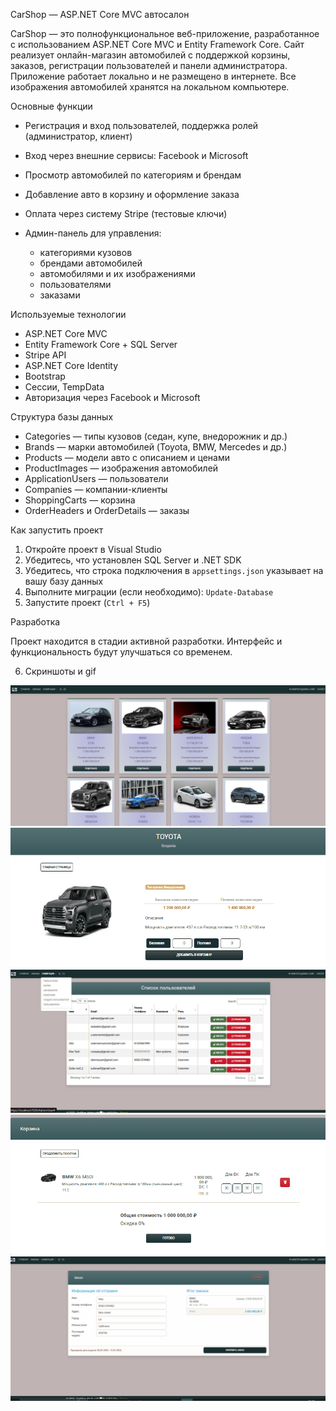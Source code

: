 CarShop — ASP.NET Core MVC автосалон

CarShop — это полнофункциональное веб-приложение, разработанное с использованием ASP.NET Core MVC и Entity Framework Core. 
Сайт реализует онлайн-магазин автомобилей с поддержкой корзины, заказов, регистрации пользователей и панели администратора.
Приложение работает локально и не размещено в интернете. Все изображения автомобилей хранятся на локальном компьютере.

Основные функции

* Регистрация и вход пользователей, поддержка ролей (администратор, клиент)
* Вход через внешние сервисы: Facebook и Microsoft
* Просмотр автомобилей по категориям и брендам
* Добавление авто в корзину и оформление заказа
* Оплата через систему Stripe (тестовые ключи)
* Админ-панель для управления:

  * категориями кузовов
  * брендами автомобилей
  * автомобилями и их изображениями
  * пользователями
  * заказами

 Используемые технологии

* ASP.NET Core MVC
* Entity Framework Core + SQL Server
* Stripe API
* ASP.NET Core Identity
* Bootstrap
* Сессии, TempData
* Авторизация через Facebook и Microsoft

 Структура базы данных

* Categories — типы кузовов (седан, купе, внедорожник и др.)
* Brands — марки автомобилей (Toyota, BMW, Mercedes и др.)
* Products — модели авто с описанием и ценами
* ProductImages — изображения автомобилей
* ApplicationUsers — пользователи
* Companies — компании-клиенты
* ShoppingCarts — корзина
* OrderHeaders и OrderDetails — заказы

 Как запустить проект

1. Откройте проект в Visual Studio
2. Убедитесь, что установлен SQL Server и .NET SDK
3. Убедитесь, что строка подключения в `appsettings.json` указывает на вашу базу данных
4. Выполните миграции (если необходимо):
   `Update-Database`
5. Запустите проект (`Ctrl + F5`)

Разработка

Проект находится в стадии активной разработки. Интерфейс и функциональность будут улучшаться со временем.

6. Скриншоты и gif

![Главная](CarShop/wwwroot/screenshots/home.png)
![Детали товара](CarShop/wwwroot/screenshots/car_details.gif)
![Навигация админа](CarShop/wwwroot/screenshots/admin_navigation.png)
![Корзина](CarShop/wwwroot/screenshots/cart.gif)
![Оплата](CarShop/wwwroot/screenshots/payment.gif)
